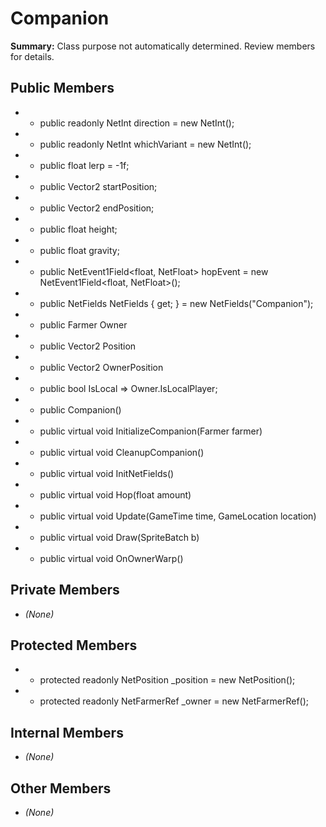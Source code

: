 # Companion

**Summary:** Class purpose not automatically determined. Review members for details.

## Public Members
- - public readonly NetInt direction = new NetInt();
- - public readonly NetInt whichVariant = new NetInt();
- - public float lerp = -1f;
- - public Vector2 startPosition;
- - public Vector2 endPosition;
- - public float height;
- - public float gravity;
- - public NetEvent1Field<float, NetFloat> hopEvent = new NetEvent1Field<float, NetFloat>();
- - public NetFields NetFields { get; } = new NetFields("Companion");
- - public Farmer Owner
- - public Vector2 Position
- - public Vector2 OwnerPosition
- - public bool IsLocal => Owner.IsLocalPlayer;
- - public Companion()
- - public virtual void InitializeCompanion(Farmer farmer)
- - public virtual void CleanupCompanion()
- - public virtual void InitNetFields()
- - public virtual void Hop(float amount)
- - public virtual void Update(GameTime time, GameLocation location)
- - public virtual void Draw(SpriteBatch b)
- - public virtual void OnOwnerWarp()

## Private Members
- *(None)*

## Protected Members
- - protected readonly NetPosition _position = new NetPosition();
- - protected readonly NetFarmerRef _owner = new NetFarmerRef();

## Internal Members
- *(None)*

## Other Members
- *(None)*
